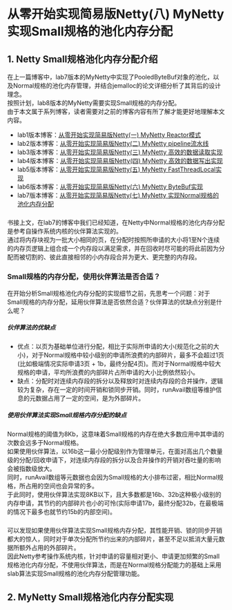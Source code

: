 # 从零开始实现简易版Netty(八) MyNetty 实现Small规格的池化内存分配
## 1. Netty Small规格池化内存分配介绍
在上一篇博客中，lab7版本的MyNetty中实现了PooledByteBuf对象的池化，以及Normal规格的池化内存管理，并结合jemalloc的论文详细分析了其背后的设计理念。  
按照计划，lab8版本的MyNetty需要实现Small规格的内存分配。  
由于本文属于系列博客，读者需要对之前的博客内容有所了解才能更好地理解本文内容。
* lab1版本博客：[从零开始实现简易版Netty(一) MyNetty Reactor模式](https://www.cnblogs.com/xiaoxiongcanguan/p/18939320)
* lab2版本博客：[从零开始实现简易版Netty(二) MyNetty pipeline流水线](https://www.cnblogs.com/xiaoxiongcanguan/p/18964326)
* lab3版本博客：[从零开始实现简易版Netty(三) MyNetty 高效的数据读取实现](https://www.cnblogs.com/xiaoxiongcanguan/p/18979699)
* lab4版本博客：[从零开始实现简易版Netty(四) MyNetty 高效的数据写出实现](https://www.cnblogs.com/xiaoxiongcanguan/p/18992091)
* lab5版本博客：[从零开始实现简易版Netty(五) MyNetty FastThreadLocal实现](https://www.cnblogs.com/xiaoxiongcanguan/p/19005381)
* lab6版本博客：[从零开始实现简易版Netty(六) MyNetty ByteBuf实现](https://www.cnblogs.com/xiaoxiongcanguan/p/19029215)
* lab7版本博客：[从零开始实现简易版Netty(七) MyNetty 实现Normal规格的池化内存分配](https://www.cnblogs.com/xiaoxiongcanguan/p/19084677)
#####
书接上文，在lab7的博客中我们已经知道，在Netty中Normal规格的池化内存分配是参考自操作系统内核的伙伴算法实现的。  
通过将内存块视为一批大小相同的页，在分配时按照所申请的大小将1至N个连续的内存页逻辑上组合成一个内存段以满足需求，并在回收时尽可能的将此前因为分配而被切割的、彼此直接相邻的小内存段合并为更大、更完整的内存段。  
### Small规格的内存分配，使用伙伴算法是否合适？
在开始分析Small规格池化内存分配的实现细节之前，先思考一个问题：对于Small规格的内存分配，延用伙伴算法是否依然合适？伙伴算法的优缺点分别是什么呢？ 
##### 伙伴算法的优缺点
* 优点：以页为基础单位进行分配，相比于实际所申请的大小(规范化之前的大小)，对于Normal规格中较小级别的申请所浪费的内部碎片，最多不会超过1页(比如极端情况实际申请3页 + 1b，最终分配4页)。而对于Normal规格中较大规格的申请，平均所浪费的内部碎片占所申请的大小比例依然较小。  
* 缺点：分配时对连续内存段的拆分以及释放时对连续内存段的合并操作，逻辑较为复杂，存在一定的时间开销和锁同步开销。同时，runAvail数组等维护信息的元数据占用了一定的空间，是为外部碎片。  
##### 使用伙伴算法实现Small规格内存分配的缺点
Normal规格的阈值为8Kb，这意味着Small规格的内存在绝大多数应用中其申请的次数会远多于Normal规格。  
如果使用伙伴算法，以16b这一最小分配级别作为管理单元，在面对高出几个数量级的分配/回收申请下，对连续内存段的拆分以及合并操作的开销对吞吐量的影响会被指数级放大。  
同时，runAvail数组等元数据也会因为Small规格的大小排布过密，相比Normal规格，所占用的空间也会异常的多。  
于此同时，使用伙伴算法实现8KB以下，且大多数都是16b、32b这种极小级别的内存申请，其节约的内部碎片也小的可怜(实际申请17b，最终分配32b，在最极端的情况下最多也就节约15b的内部空间)。
#####
可以发现如果使用伙伴算法实现Small规格内存分配，其性能开销、锁的同步开销都大的惊人，同时对于单次分配所节约出来的内部碎片，甚至不足以抵消大量元数据所额外占用的外部碎片。  
因此Netty参考操作系统内核，针对申请的容量相对更小、申请更加频繁的Small规格池化内存分配，不使用伙伴算法，而是在Normal规格分配能力的基础上采用slab算法实现Small规格的池化内存分配管理功能。

## 2. MyNetty Small规格池化内存分配实现

